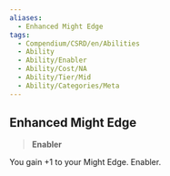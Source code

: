 ```yaml
---
aliases:
  - Enhanced Might Edge
tags:
  - Compendium/CSRD/en/Abilities
  - Ability
  - Ability/Enabler
  - Ability/Cost/NA
  - Ability/Tier/Mid
  - Ability/Categories/Meta
---
```

  
    
## Enhanced Might Edge    
>**Enabler**  
    
You gain +1 to your Might Edge. Enabler.